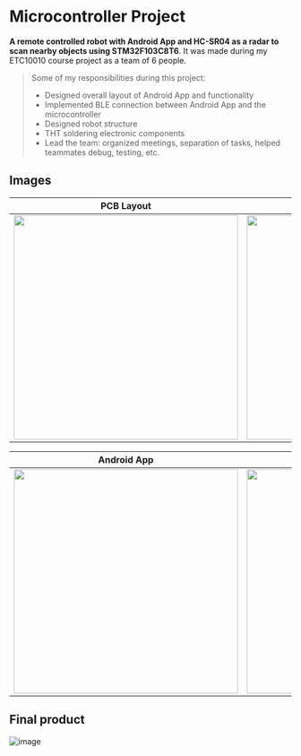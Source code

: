 <h1>Microcontroller Project</h1>

**A remote controlled robot with Android App and HC-SR04 as a radar to scan nearby objects using STM32F103C8T6**. It was made during my ETC10010 course project as a team of 6 people.
  > Some of my responsibilities during this project:
  > - Designed overall layout of Android App and functionality
  > - Implemented BLE connection between Android App and the microcontroller
  > - Designed robot structure
  > - THT soldering electronic components
  > - Lead the team: organized meetings, separation of tasks, helped teammates debug, testing, etc. 
<h2>Images</h2>

| PCB Layout  | Schematic |
| ------------- | ------------- |
| <img src="https://github.com/KizEvo/microcontroller-project/assets/104358167/028670ed-bbf6-43be-ba59-f05c130af370" width="400">  | <img src="https://github.com/KizEvo/microcontroller-project/assets/104358167/bde53de6-fa90-408e-8dff-3c4dbe192abf" width="400">  |

| Android App  | Android App |
| ------------- | ------------- |
| <img src="https://github.com/KizEvo/microcontroller-project/assets/104358167/f9e64d20-ae8c-4abc-a589-cfd2a8ca6214" width="400">  | <img src="https://github.com/KizEvo/microcontroller-project/assets/104358167/f5203f16-5a13-45ae-9ecf-d4f1c2660746" width="400">  |

<h2>Final product</h2>

![image](https://github.com/KizEvo/microcontroller-project/assets/104358167/f6bbfb45-e8d2-4a04-be6d-f0175b2398ce)
